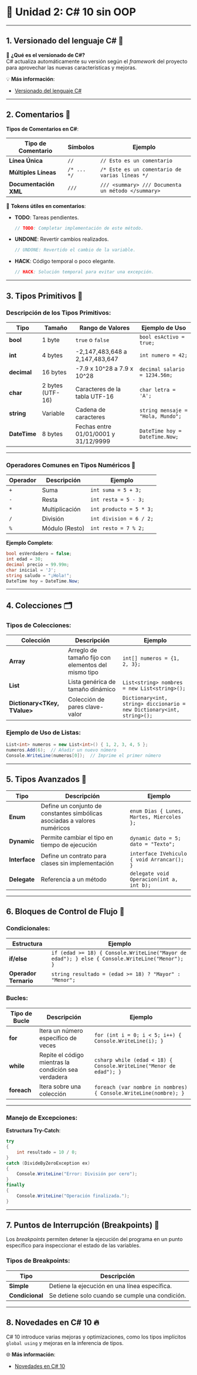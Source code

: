 ﻿# 🌟 **Unidad 2: C# 10 sin OOP**

---

## **1. Versionado del lenguaje C# 📅**

🔹 **¿Qué es el versionado de C#?**  
C# actualiza automáticamente su versión según el *framework* del proyecto para aprovechar las nuevas características y mejoras.

💡 **Más información**:  
- [Versionado del lenguaje C#](https://learn.microsoft.com/en-us/dotnet/csharp/language-reference/language-versioning)

---

## **2. Comentarios 📝**

**Tipos de Comentarios en C#**:

| **Tipo de Comentario**       | **Símbolos**                          | **Ejemplo**                                                                                               |
|------------------------------|---------------------------------------|-----------------------------------------------------------------------------------------------------------|
| **Línea Única**               | `//`                                 | `// Esto es un comentario`                                                                                 |
| **Múltiples Líneas**          | `/* ... */`                          | ``` /* Este es un comentario de varias líneas */ ```                                                 |
| **Documentación XML**         | `///`                                | ``` /// <summary> /// Documenta un método </summary> ```                                              |

🎯 **Tokens útiles en comentarios**:
- **TODO**: Tareas pendientes.
  ```csharp
  // TODO: Completar implementación de este método.
  ```
- **UNDONE**: Revertir cambios realizados.
  ```csharp
  // UNDONE: Revertido el cambio de la variable.
  ```
- **HACK**: Código temporal o poco elegante.
  ```csharp
  // HACK: Solución temporal para evitar una excepción.
  ```

---

## **3. Tipos Primitivos 🎯**

### **Descripción de los Tipos Primitivos**:

| **Tipo**      | **Tamaño**       | **Rango de Valores**                    | **Ejemplo de Uso**                                      |
|---------------|------------------|-----------------------------------------|---------------------------------------------------------|
| **bool**      | 1 byte            | `true` o `false`                        | ``` bool esActivo = true; ```                     |
| **int**       | 4 bytes           | -2,147,483,648 a 2,147,483,647          | ``` int numero = 42; ```                          |
| **decimal**   | 16 bytes          | -7.9 x 10^28 a 7.9 x 10^28              | ``` decimal salario = 1234.56m; ```               |
| **char**      | 2 bytes (UTF-16)  | Caracteres de la tabla UTF-16           | ``` char letra = 'A'; ```                         |
| **string**    | Variable          | Cadena de caracteres                    | ``` string mensaje = "Hola, Mundo"; ```           |
| **DateTime**  | 8 bytes           | Fechas entre 01/01/0001 y 31/12/9999    | ``` DateTime hoy = DateTime.Now; ```              |

---

### **Operadores Comunes en Tipos Numéricos** 🔢

| **Operador**    | **Descripción**           | **Ejemplo**                              |
|-----------------|---------------------------|------------------------------------------|
| `+`             | Suma                      | ``` int suma = 5 + 3; ```          |
| `-`             | Resta                     | ``` int resta = 5 - 3; ```         |
| `*`             | Multiplicación            | ``` int producto = 5 * 3; ```      |
| `/`             | División                  | ``` int division = 6 / 2; ```      |
| `%`             | Módulo (Resto)            | ``` int resto = 7 % 2; ```         |

**Ejemplo Completo**:
```csharp
bool esVerdadero = false;
int edad = 30;
decimal precio = 99.99m;
char inicial = 'J';
string saludo = "¡Hola!";
DateTime hoy = DateTime.Now;
```

---

## **4. Colecciones 🗂️**

### **Tipos de Colecciones**:

| **Colección**          | **Descripción**                                                                 | **Ejemplo**                                           |
|------------------------|---------------------------------------------------------------------------------|-------------------------------------------------------|
| **Array**              | Arreglo de tamaño fijo con elementos del mismo tipo                              | ``` int[] numeros = {1, 2, 3}; ```              |
| **List<T>**            | Lista genérica de tamaño dinámico                                                | ``` List<string> nombres = new List<string>(); ``` |
| **Dictionary<TKey, TValue>** | Colección de pares clave-valor                                          | ``` Dictionary<int, string> diccionario = new Dictionary<int, string>(); ``` |

### **Ejemplo de Uso de Listas**:
```csharp
List<int> numeros = new List<int>() { 1, 2, 3, 4, 5 };
numeros.Add(6);  // Añadir un nuevo número
Console.WriteLine(numeros[0]);  // Imprime el primer número
```

---

## **5. Tipos Avanzados 🚀**

| **Tipo**       | **Descripción**                                                                 | **Ejemplo**                                             |
|----------------|---------------------------------------------------------------------------------|---------------------------------------------------------|
| **Enum**       | Define un conjunto de constantes simbólicas asociadas a valores numéricos        | ``` enum Dias { Lunes, Martes, Miercoles }; ```    |
| **Dynamic**    | Permite cambiar el tipo en tiempo de ejecución                                   | ``` dynamic dato = 5; dato = "Texto"; ```         |
| **Interface**  | Define un contrato para clases sin implementación                               | ``` interface IVehiculo { void Arrancar(); } ```  |
| **Delegate**   | Referencia a un método                                                          | ``` delegate void Operacion(int a, int b); ```    |

---

## **6. Bloques de Control de Flujo 🔄**

### **Condicionales**:

| **Estructura**         | **Ejemplo**                                                                                              |
|------------------------|----------------------------------------------------------------------------------------------------------|
| **if/else**            | ``` if (edad >= 18) { Console.WriteLine("Mayor de edad"); } else { Console.WriteLine("Menor"); } ``` |
| **Operador Ternario**  | ``` string resultado = (edad >= 18) ? "Mayor" : "Menor"; ```                                       |

### **Bucles**:

| **Tipo de Bucle**      | **Descripción**                                                                                           | **Ejemplo**                                                                                               |
|------------------------|-----------------------------------------------------------------------------------------------------------|-----------------------------------------------------------------------------------------------------------|
| **for**                | Itera un número específico de veces                                                                       | ``` for (int i = 0; i < 5; i++) { Console.WriteLine(i); } ```                                        |
| **while**              | Repite el código mientras la condición sea verdadera                                                      | ```csharp while (edad < 18) { Console.WriteLine("Menor de edad"); } ```                                    |
| **foreach**            | Itera sobre una colección                                                                                 | ``` foreach (var nombre in nombres) { Console.WriteLine(nombre); } ```                               |

---

### **Manejo de Excepciones**:

**Estructura Try-Catch**:
```csharp
try
{
    int resultado = 10 / 0;
}
catch (DivideByZeroException ex)
{
    Console.WriteLine("Error: División por cero");
}
finally
{
    Console.WriteLine("Operación finalizada.");
}
```

---

## **7. Puntos de Interrupción (Breakpoints) 🛑**

Los *breakpoints* permiten detener la ejecución del programa en un punto específico para inspeccionar el estado de las variables.

### **Tipos de Breakpoints**:
| **Tipo**              | **Descripción**                                                                             |
|-----------------------|---------------------------------------------------------------------------------------------|
| **Simple**            | Detiene la ejecución en una línea específica.                                               |
| **Condicional**       | Se detiene solo cuando se cumple una condición.                                             |

---

## **8. Novedades en C# 10 🔥**

C# 10 introduce varias mejoras y optimizaciones, como los tipos implícitos `global using` y mejoras en la inferencia de tipos.

🌐 **Más información**:  
- [Novedades en C# 10](https://learn.microsoft.com/en-us/dotnet/csharp/whats-new/csharp-10)
